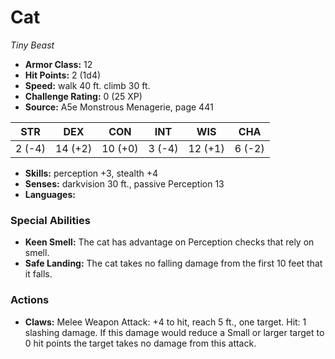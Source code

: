 # Cat

*Tiny* *Beast*

- **Armor Class:** 12
- **Hit Points:** 2 (1d4)
- **Speed:** walk 40 ft. climb 30 ft.
- **Challenge Rating:** 0 (25 XP)
- **Source:** A5e Monstrous Menagerie, page 441

| STR | DEX | CON | INT | WIS | CHA |
| --- | --- | --- | --- | --- | --- |
| 2 (-4) | 14 (+2) | 10 (+0) | 3 (-4) | 12 (+1) | 6 (-2) |

- **Skills:** perception +3, stealth +4
- **Senses:** darkvision 30 ft., passive Perception 13
- **Languages:** 

### Special Abilities

- **Keen Smell:** The cat has advantage on Perception checks that rely on smell.
- **Safe Landing:** The cat takes no falling damage from the first 10 feet that it falls.

### Actions

- **Claws:** Melee Weapon Attack: +4 to hit, reach 5 ft., one target. Hit: 1 slashing damage. If this damage would reduce a Small or larger target to 0 hit points  the target takes no damage from this attack.


